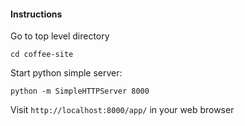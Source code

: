 #### Instructions
Go to top level directory
```
cd coffee-site
```
Start python simple server:
```
python -m SimpleHTTPServer 8000
```
Visit `http://localhost:8000/app/` in your web browser
